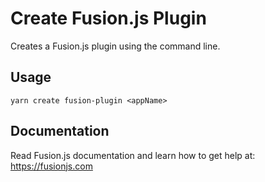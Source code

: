# Create Fusion.js Plugin

Creates a Fusion.js plugin using the command line.

## Usage

```
yarn create fusion-plugin <appName>
```

## Documentation

Read Fusion.js documentation and learn how to get help at: https://fusionjs.com

